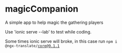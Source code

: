 # magicCompanion
A simple app to help magic the gathering players

Use 'ionic serve --lab' to test while coding.

Some times ionic serve will broke, in this case run <code>npm i @ngx-translate/core@9.1.1</code>
